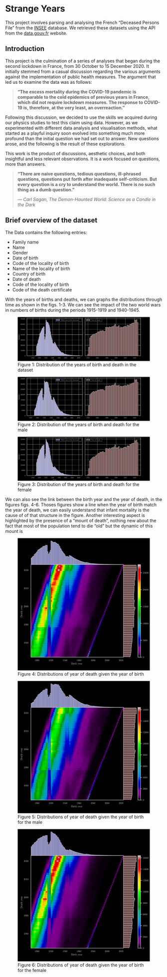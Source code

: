 # Strange Years

This project involves parsing and analysing the French “Deceased Persons
File” from the [INSEE](https://www.insee.fr) database. We retrieved
these datasets using the API from the
[data.gouv.fr](https://www.data.gouv.fr) website.

## Introduction

This project is the culmination of a series of analyses that began
during the second lockdown in France, from 30 October to 15 December
2020. It initially stemmed from a casual discussion regarding the
various arguments against the implementation of public health measures.
The argument that led us to examine the data was as follows:

> **“The excess mortality during the COVID-19 pandemic is comparable to
> the cold epidemics of previous years in France, which did not require
> lockdown measures. The response to COVID-19 is, therefore, at the very
> least, an overreaction.”**

Following this discussion, we decided to use the skills we acquired
during our physics studies to test this claim using data. However, as we
experimented with different data analysis and visualisation methods,
what started as a playful inquiry soon evolved into something much more
profound than the initial question we had set out to answer. New
questions arose, and the following is the result of these explorations.

This work is the product of discussions, aesthetic choices, and both
insightful and less relevant observations. It is a work focused on
questions, more than answers.

> **“There are naive questions, tedious questions, ill-phrased
> questions, questions put forth after inadequate self-criticism. But
> every question is a cry to understand the world. There is no such
> thing as a dumb question.”**
>
> — *Carl Sagan, The Demon-Haunted World: Science as a Candle in the
> Dark*

## Brief overview of the dataset

The Data contains the following entries:

- Family name
- Name
- Gender
- Date of birth
- Code of the locality of birth
- Name of the locality of birth
- Country of birth
- Date of death
- Code of the locality of birth
- Code of the death certificate

With the years of births and deaths, we can graphs the distributions
through time as shown in the figs. 1-3. We can see the impact of the two
world wars in numbers of births during the periods 1915-1919 and
1940-1945.

<figure id="fig:dist">
<img src="figures/year_dist.svg" style="height:10.0%"
alt="Figure 1: Distribution of the years of birth and death in the dataset" />
<figcaption aria-hidden="true">Figure 1: Distribution of the years of
birth and death in the dataset</figcaption>
</figure>

<figure id="fig:M_dist">
<img src="figures/M_year_dist.svg" style="height:10.0%"
alt="Figure 2: Distribution of the years of birth and death for the male" />
<figcaption aria-hidden="true">Figure 2: Distribution of the years of
birth and death for the male</figcaption>
</figure>

<figure id="fig:F_dist">
<img src="figures/F_year_dist.svg" style="height:10.0%"
alt="Figure 3: Distribution of the years of birth and death for the female" />
<figcaption aria-hidden="true">Figure 3: Distribution of the years of
birth and death for the female</figcaption>
</figure>

We can also see the link between the birth year and the year of death,
in the figures figs. 4-6. Thoses figures show a line when the year of
birth match the year of death, we can easily understand that infant
mortality is the cause of of that structure in the figure. Another
interesting aspect is highlighted by the presence of a “mount of death”,
nothing new about the fact that most of the population tend to die “old”
but the dynamic of this mount is

<figure id="fig:2D_dist">
<img src="figures/year_dist_2D.svg" style="height:25.0%"
alt="Figure 4: Distributions of year of death given the year of birth" />
<figcaption aria-hidden="true">Figure 4: Distributions of year of death
given the year of birth</figcaption>
</figure>

<figure id="fig:M_2D_dist">
<img src="figures/M_year_dist_2D.svg" style="height:25.0%"
alt="Figure 5: Distributions of year of death given the year of birth for the male" />
<figcaption aria-hidden="true">Figure 5: Distributions of year of death
given the year of birth for the male</figcaption>
</figure>

<figure id="fig:F_2D_dist">
<img src="figures/F_year_dist_2D.svg" style="height:25.0%"
alt="Figure 6: Distributions of year of death given the year of birth for the female" />
<figcaption aria-hidden="true">Figure 6: Distributions of year of death
given the year of birth for the female</figcaption>
</figure>
